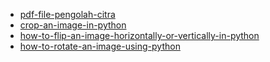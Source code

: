 - [pdf-file-pengolah-citra](https://drive.google.com/file/d/1Bde3iBou1LxSuW1FFoS6cqqKFZR_6VnB/view?usp=sharing)
- [crop-an-image-in-python](https://www.askpython.com/python/examples/crop-an-image-in-python)
- [how-to-flip-an-image-horizontally-or-vertically-in-python](https://www.geeksforgeeks.org/how-to-flip-an-image-horizontally-or-vertically-in-python/)
- [how-to-rotate-an-image-using-python](https://www.geeksforgeeks.org/how-to-rotate-an-image-using-python/)
